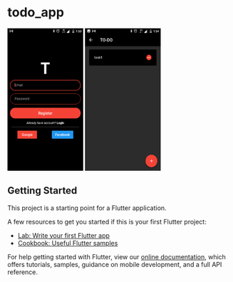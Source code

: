 # todo_app
<img src="lib/Screenshot_20200315-015336.png" width="170" height="320">   <img src="lib/Screenshot_20200315-015427.png" width="170" height="320"> 
## Getting Started

This project is a starting point for a Flutter application.

A few resources to get you started if this is your first Flutter project:

- [Lab: Write your first Flutter app](https://flutter.dev/docs/get-started/codelab)
- [Cookbook: Useful Flutter samples](https://flutter.dev/docs/cookbook)

For help getting started with Flutter, view our
[online documentation](https://flutter.dev/docs), which offers tutorials,
samples, guidance on mobile development, and a full API reference.
